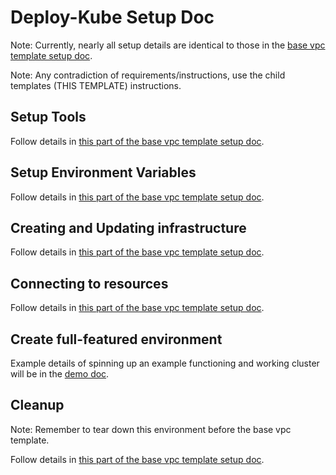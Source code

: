 # Deploy-Kube Setup Doc

Note: Currently, nearly all setup details are identical to those in the [base vpc template setup doc](https://github.com/KptnKMan/deploy-vpc-aws/blob/master/docs/setup.md).

Note: Any contradiction of requirements/instructions, use the child templates (THIS TEMPLATE) instructions.

## Setup Tools

Follow details in [this part of the base vpc template setup doc](https://github.com/KptnKMan/deploy-vpc-aws/blob/master/docs/setup.md#setup-tools).

## Setup Environment Variables

Follow details in [this part of the base vpc template setup doc](https://github.com/KptnKMan/deploy-vpc-aws/blob/master/docs/setup.md#setup-environment-variables).

## Creating and Updating infrastructure

Follow details in [this part of the base vpc template setup doc](https://github.com/KptnKMan/deploy-vpc-aws/blob/master/docs/setup.md#creating-and-updating-infrastructure).

## Connecting to resources

Follow details in [this part of the base vpc template setup doc](https://github.com/KptnKMan/deploy-vpc-aws/blob/master/docs/setup.md#setup-tools#connecting-to-resources).

## Create full-featured environment

Example details of spinning up an example functioning and working cluster will be in the [demo doc](demo.md).

## Cleanup

Note: Remember to tear down this environment before the base vpc template.

Follow details in [this part of the base vpc template setup doc](https://github.com/KptnKMan/deploy-vpc-aws/blob/master/docs/setup.md#cleanup).
